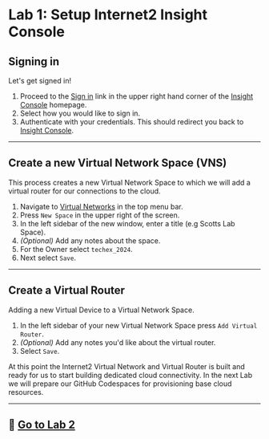 # Lab 1: Setup Internet2 Insight Console

## Signing in

Let's get signed in!

1. Proceed to the [Sign in](https://api.ns.internet2.edu/v1/sessions/login) link in the upper right hand corner of the [Insight Console](https://console.internet2.edu) homepage.
2. Select how you would like to sign in.
3. Authenticate with your credentials. This should redirect you back to [Insight Console](https://console.internet2.edu).

---

## Create a new Virtual Network Space (VNS)

This process creates a new Virtual Network Space to which we will add a virtual router for our connections to the cloud.

1. Navigate to [Virtual Networks](https://console.internet2.edu/#/vn/list) in the top menu bar.
2. Press `New Space` in the upper right of the screen.
3. In the left sidebar of the new window, enter a title (e.g Scotts Lab Space).
4. _(Optional)_ Add any notes about the space.
5. For the Owner select `techex_2024`.
6. Next select `Save`.

---

## Create a Virtual Router

Adding a new Virtual Device to a Virtual Network Space.

1. In the left sidebar of your new Virtual Network Space press `Add Virtual Router`.
2. _(Optional)_ Add any notes you'd like about the virtual router.
3. Select `Save`.

At this point the Internet2 Virtual Network and Virtual Router is built and ready for us to start building dedicated cloud connectivity. In the next Lab we will prepare our GitHub Codespaces for provisioning base cloud resources.

---

## :rocket: [Go to Lab 2](lab2.md)
